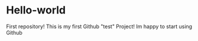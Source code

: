 # Hello-world
First repository!
This is my first Github "test" Project! 
Im happy to start using Github
